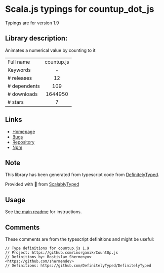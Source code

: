 
# Scala.js typings for countup_dot_js

Typings are for version 1.9

## Library description:
Animates a numerical value by counting to it

|                    |                 |
| ------------------ | :-------------: |
| Full name          | countup.js |
| Keywords           | - |
| # releases         | 12 |
| # dependents       | 109 |
| # downloads        | 1644950 |
| # stars            | 7 |

## Links
- [Homepage](https://github.com/inorganik/countUp.js#readme)
- [Bugs](https://github.com/inorganik/countUp.js/issues)
- [Repository](https://github.com/inorganik/countUp.js)
- [Npm](https://www.npmjs.com/package/countup.js)
    


## Note
This library has been generated from typescript code from [DefinitelyTyped](https://definitelytyped.org).

Provided with :purple_heart: from [ScalablyTyped](https://github.com/oyvindberg/ScalablyTyped)

## Usage
See [the main readme](../../readme.md) for instructions.

## Comments

These comments are from the typescript definitions and might be useful:
```
// Type definitions for countup.js 1.9
// Project: https://github.com/inorganik/CountUp.js
// Definitions by: Rostislav Shermenyov <https://github.com/shermendev>
// Definitions: https://github.com/DefinitelyTyped/DefinitelyTyped

```

